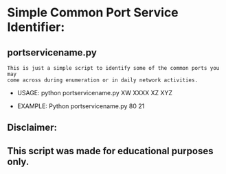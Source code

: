 # Simple Common Port Service Identifier:

## portservicename.py  
    This is just a simple script to identify some of the common ports you may
    come across during enumeration or in daily network activities.  
    
- USAGE:
	    python portservicename.py XW XXXX XZ XYZ
	    
- EXAMPLE:
	    Python portservicename.py 80 21 
	  
	 
	 
## Disclaimer:
##      This script was made for educational purposes only.
